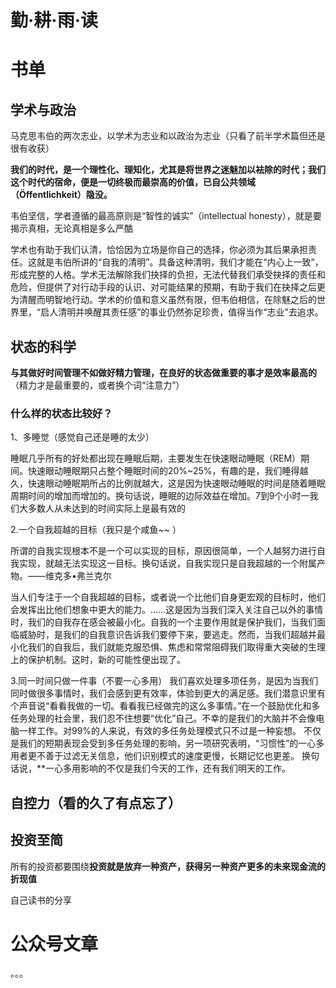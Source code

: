 # 勤·耕·雨·读

# 书单


## 学术与政治

马克思韦伯的两次志业，以学术为志业和以政治为志业（只看了前半学术篇但还是很有收获）

**我们的时代，是一个理性化、理知化，尤其是将世界之迷魅加以袪除的时代；我们这个时代的宿命，便是一切终极而最崇高的价值，已自公共领域（Öffentlichkeit）隐没。**

韦伯坚信，学者遵循的最高原则是“智性的诚实”（intellectual honesty），就是要揭示真相，无论真相是多么严酷

学术也有助于我们认清，恰恰因为立场是你自己的选择，你必须为其后果承担责任。这就是韦伯所讲的“自我的清明”。具备这种清明，我们才能在“内心上一致”，形成完整的人格。学术无法解除我们抉择的负担，无法代替我们承受抉择的责任和危险，但提供了对行动手段的认识、对可能结果的预期，有助于我们在抉择之后更为清醒而明智地行动。学术的价值和意义虽然有限，但韦伯相信，在除魅之后的世界里，“启人清明并唤醒其责任感”的事业仍然弥足珍贵，值得当作“志业”去追求。

## 状态的科学

**与其做好时间管理不如做好精力管理，在良好的状态做重要的事才是效率最高的**（精力才是最重要的，或者换个词“注意力”）

### 什么样的状态比较好？
1、多睡觉（感觉自己还是睡的太少）

睡眠几乎所有的好处都出现在睡眠后期，主要发生在快速眼动睡眠（REM）期间。快速眼动睡眠期只占整个睡眠时间的20%~25%，有趣的是，我们睡得越久，快速眼动睡眠期所占的比例就越大，这是因为快速眼动睡眠的时间是随着睡眠周期时间的增加而增加的。换句话说，睡眠的边际效益在增加。7到9个小时一我们大多数人从未达到的时间实际上是最有效的

2.一个自我超越的目标（我只是个咸鱼~~ ）

所谓的自我实现根本不是一个可以实现的目标，原因很简单，一个人越努力进行自我实现，就越无法实现这一目标。换句话说，自我实现只是自我超越的一个附属产物。——维克多•弗兰克尔

当人们专注于一个自我超越的目标，或者说一个比他们自身更宏观的目标时，他们会发挥出比他们想象中更大的能力。……这是因为当我们深入关注自己以外的事情时，我们的自我存在感会被最小化。自我的一个主要作用就是保护我们，当我们面临威胁时，是我们的自我意识告诉我们要停下来，要逃走。然而，当我们超越并最小化我们的自我后，我们就能克服恐惧、焦虑和常常阻碍我们取得重大突破的生理上的保护机制。这时，新的可能性便出现了。

3.同一时间只做一件事（不要一心多用）
我们喜欢处理多项任务，是因为当我们同时做很多事情时，我们会感到更有效率，体验到更大的满足感。我们潜意识里有个声音说“看看我做的一切。看看我已经做完的这么多事情。”在一个鼓励优化和多任务处理的社会里，我们忍不住想要“优化”自己。不幸的是我们的大脑并不会像电脑一样工作。对99%的人来说，有效的多任务处理模式只不过是一种妄想。
不仅是我们的短期表现会受到多任务处理的影响，另一项研究表明，“习惯性”的一心多用者更不善于过滤无关信息，他们识别模式的速度更慢，长期记忆也更差。
换句话说，**一心多用影响的不仅是我们今天的工作，还有我们明天的工作。


## 自控力（看的久了有点忘了）

## 投资至简
所有的投资都要围绕**投资就是放弃一种资产，获得另一种资产更多的未来现金流的折现值**





自己读书的分享
# 公众号文章
。。。
